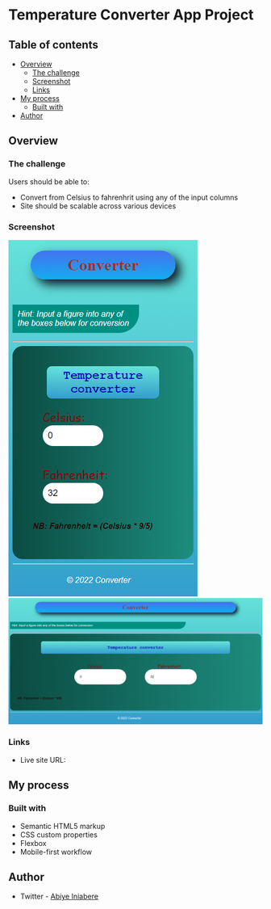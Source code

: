 # Temperature Converter App Project

## Table of contents

- [Overview](#overview)
  - [The challenge](#the-challenge)
  - [Screenshot](#screenshot)
  - [Links](#links)
- [My process](#my-process)
  - [Built with](#built-with)
- [Author](#author)

## Overview

### The challenge

Users should be able to:

- Convert from Celsius to fahrenhrit using any of the input columns
- Site should be scalable across various devices

### Screenshot

![](./Mobile-view-Converter-project.png)
![](./Desktop-view-Converter-project.png)

### Links

- Live site URL: [](http://converterapps.netlify.app)


## My process

### Built with

- Semantic HTML5 markup
- CSS custom properties
- Flexbox
- Mobile-first workflow

## Author

- Twitter - [Abiye Iniabere](https://www.twitter.com/Victor_Abiye)

